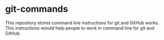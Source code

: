 # git-commands
This repository stores command line instructions for git and GitHub works. This instructions wiould help people to work in command line for git and GitHub.
